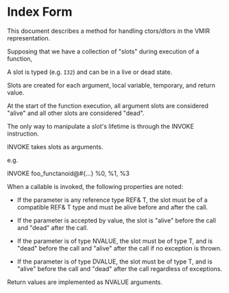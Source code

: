 # Index Form

This document describes a method for handling ctors/dtors in the VMIR representation.

Supposing that we have a collection of "slots" during execution of a function,

A slot is typed (e.g. `I32`) and can be in a live or dead state.

Slots are created for each argument, local variable, temporary, and return value.

At the start of the function execution, all argument slots are considered "alive" and all other slots are considered "dead".

The only way to manipulate a slot's lifetime is through the INVOKE instruction.

INVOKE takes slots as arguments.

e.g.

INVOKE foo_functanoid@#{...} %0, %1, %3

When a callable is invoked, the following properties are noted:

- If the parameter is any reference type REF& T, the slot must be of a compatible REF& T type and must be alive before and after the call.

- If the parameter is accepted by value, the slot is "alive" before the call and "dead" after the call.

- If the parameter is of type NVALUE<T>, the slot must be of type T, and is "dead" before the call and "alive" after the call if no exception is thrown.

- If the parameter is of type DVALUE<T>, the slot must be of type T, and is "alive" before the call and "dead" after the call regardless of exceptions.

Return values are implemented as NVALUE arguments.



